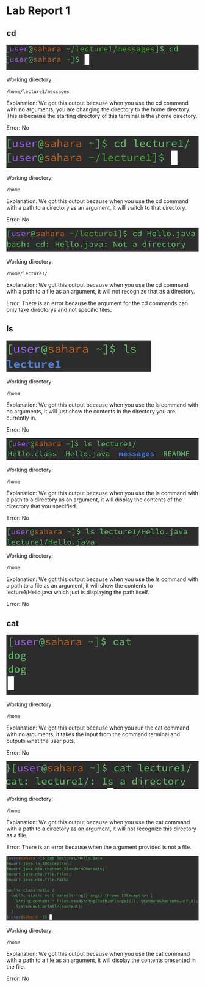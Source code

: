# Lab Report 1
## cd
![Image](cd1.png)
  
Working directory:
~~~
/home/lecture1/messages
~~~

Explanation: We got this output because when you use the cd command with no arguments, you are changing the directory to the home directory.
This is because the starting directory of this terminal is the /home directory.

Error: No

![Image](cd2.png)

Working directory: 
~~~
/home
~~~

Explanation: We got this output because when you use the cd command with a path to a directory as an argument, it will switch to that directory.

Error: No

![Image](cd3.png)
  
Working directory: 
~~~
/home/lecture1/
~~~

Explanation: We got this output because when you use the cd command with a path to a file as an argument, it will not recognize that as a directory.

Error: There is an error because the argument for the cd commands can only take directorys and not specific files.
## ls
![Image](ls1.png)

Working directory: 
~~~
/home
~~~

Explanation: We got this output because when you use the ls command with no arguments, it will just show the contents in the directory you are currently in.

Error: No

![Image](ls2.png)

Working directory: 
~~~
/home
~~~

Explanation: We got this output because when you use the ls command with a path to a directory as an argument, 
it will display the contents of the directory that you specified.

Error: No

![Image](ls3.png)

Working directory: 
~~~
/home
~~~

Explanation: We got this output because when you use the ls command with a path to a file as an argument, it will show the contents to lecture1/Hello.java which just is displaying the path itself.

Error: No
## cat
![Image](cat1fixed.png)

Working directory: 
~~~
/home
~~~

Explanation: We got this output because when you run the cat command with no arguments, it takes the input from the command terminal and outputs what the user puts.

Error: No

![Image](cat2.png)

Working directory: 
~~~
/home
~~~

Explanation: We got this output because when you use the cat command with a path to a directory as an argument, it will not recognize this directory as a file.

Error: There is an error because when the argument provided is not a file.

![Image](cat3.png)

Working directory: 
~~~
/home
~~~

Explanation: We got this output because when you use the cat command with a path to a file as an argument, it will display the contents presented in the file.

Error: No

